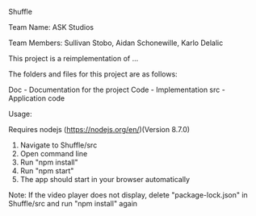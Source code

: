 Shuffle

Team Name: ASK Studios

Team Members: Sullivan Stobo, Aidan Schonewille, Karlo Delalic

This project is a reimplementation of ...

The folders and files for this project are as follows:

Doc - Documentation for the project
Code - Implementation
src - Application code


Usage:

Requires nodejs (https://nodejs.org/en/)(Version 8.7.0)

1. Navigate to Shuffle/src
2. Open command line
3. Run "npm install"
4. Run "npm start"
5. The app should start in your browser automatically

Note: If the video player does not display, delete "package-lock.json" in Shuffle/src and run "npm install" again